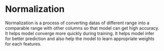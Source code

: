 # Normalization
Normalization is a process of converting datas of different range into a comparable range with other columns so that model can get high accuracy. It helps model converge more quickly during training. It helps model infer for better prediction and also help the model to learn appropriate weights for each features.
